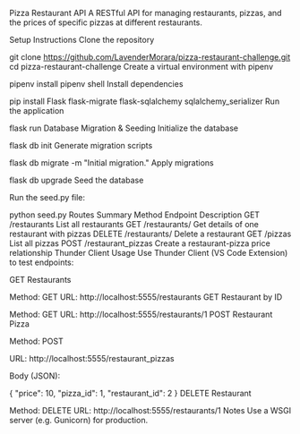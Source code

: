 Pizza Restaurant API
A RESTful API for managing restaurants, pizzas, and the prices of specific pizzas at different restaurants.

Setup Instructions
Clone the repository

git clone <https://github.com/LavenderMorara/pizza-restaurant-challenge.git>
cd pizza-restaurant-challenge
Create a virtual environment with pipenv

pipenv install
pipenv shell
Install dependencies

pip install Flask flask-migrate flask-sqlalchemy sqlalchemy_serializer
Run the application

flask run
Database Migration & Seeding
Initialize the database

flask db init
Generate migration scripts

flask db migrate -m "Initial migration."
Apply migrations

flask db upgrade
Seed the database

Run the seed.py file:

python seed.py
Routes Summary
Method	Endpoint	Description
GET	/restaurants	List all restaurants
GET	/restaurants/<id>	Get details of one restaurant with pizzas
DELETE	/restaurants/<id>	Delete a restaurant
GET	/pizzas	List all pizzas
POST	/restaurant_pizzas	Create a restaurant-pizza price relationship
Thunder Client Usage
Use Thunder Client (VS Code Extension) to test endpoints:

GET Restaurants

Method: GET
URL: http://localhost:5555/restaurants
GET Restaurant by ID

Method: GET
URL: http://localhost:5555/restaurants/1
POST Restaurant Pizza

Method: POST

URL: http://localhost:5555/restaurant_pizzas

Body (JSON):

{
  "price": 10,
  "pizza_id": 1,
  "restaurant_id": 2
}
DELETE Restaurant

Method: DELETE
URL: http://localhost:5555/restaurants/1
Notes
Use a WSGI server (e.g. Gunicorn) for production.
